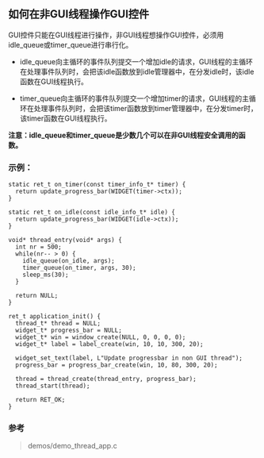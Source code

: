 ## 如何在非GUI线程操作GUI控件

GUI控件只能在GUI线程进行操作，非GUI线程想操作GUI控件，必须用idle\_queue或timer\_queue进行串行化。

* idle\_queue向主循环的事件队列提交一个增加idle的请求，GUI线程的主循环在处理事件队列时，会把该idle函数放到idle管理器中，在分发idle时，该idle函数在GUI线程执行。

* timer\_queue向主循环的事件队列提交一个增加timer的请求，GUI线程的主循环在处理事件队列时，会把该timer函数放到timer管理器中，在分发timer时，该timer函数在GUI线程执行。

**注意：idle\_queue和timer\_queue是少数几个可以在非GUI线程安全调用的函数。**

### 示例：

```
static ret_t on_timer(const timer_info_t* timer) {
  return update_progress_bar(WIDGET(timer->ctx));
}

static ret_t on_idle(const idle_info_t* idle) {
  return update_progress_bar(WIDGET(idle->ctx));
}

void* thread_entry(void* args) {
  int nr = 500;
  while(nr-- > 0) {
    idle_queue(on_idle, args);
    timer_queue(on_timer, args, 30);
    sleep_ms(30);
  }

  return NULL;
}

ret_t application_init() {
  thread_t* thread = NULL;
  widget_t* progress_bar = NULL;
  widget_t* win = window_create(NULL, 0, 0, 0, 0);
  widget_t* label = label_create(win, 10, 10, 300, 20);

  widget_set_text(label, L"Update progressbar in non GUI thread");
  progress_bar = progress_bar_create(win, 10, 80, 300, 20);

  thread = thread_create(thread_entry, progress_bar);
  thread_start(thread);

  return RET_OK;
}
```

### 参考

> demos/demo\_thread\_app.c


